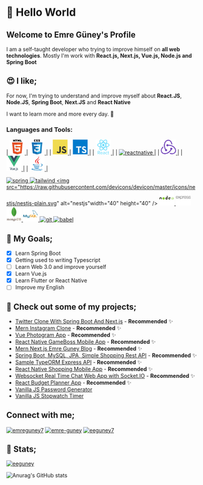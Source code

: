 # 👋 Hello World

## Welcome to Emre Güney's Profile

I am a self-taught developer who trying to improve himself on <strong>all web technologies</strong>. Mostly I'm work with <strong>React.js, Next.js, Vue.js, Node.js and Spring Boot</strong> 

## 😍 I like;

For now, I'm trying to understand and improve myself about <strong>React.JS</strong>, <strong>Node.JS</strong>, <strong>Spring Boot</strong>, <strong>Next.JS</strong> and <strong>React Native</strong>

I want to learn more and more every day. 🤘

<h3 align="left">Languages and Tools:</h3>
<p align="left">
| <a href="https://www.w3.org/html/" target="_blank" rel="noreferrer"><img src="https://raw.githubusercontent.com/devicons/devicon/master/icons/html5/html5-original-wordmark.svg" alt="html5" width="40" height="40" /> </a>  | <a href="https://www.w3schools.com/css/" target="_blank" rel="noreferrer"> <img src="https://raw.githubusercontent.com/devicons/devicon/master/icons/css3/css3-original-wordmark.svg" alt="css3" width="40" height="40" /> </a> |
| <a href="https://developer.mozilla.org/en-US/docs/Web/JavaScript" target="_blank" rel="noreferrer"> <img src="https://raw.githubusercontent.com/devicons/devicon/master/icons/javascript/javascript-original.svg" alt="javascript" width="40" height="40" /> </a> | <a href="https://www.typescriptlang.org/" target="_blank" rel="noreferrer"> <img src="https://raw.githubusercontent.com/devicons/devicon/master/icons/typescript/typescript-original.svg" alt="typescript" width="40" height="40" /> </a> |
| <a href="https://reactjs.org/" target="_blank" rel="noreferrer">
<img src="https://raw.githubusercontent.com/devicons/devicon/master/icons/react/react-original-wordmark.svg" alt="react" width="40" height="40" /> </a> | 
| <a href="https://reactnative.dev/" target="_blank" rel="noreferrer"> <img src="https://reactnative.dev/img/header_logo.svg" alt="reactnative" width="40" height="40" /> </a>  |
| <a href="https://redux.js.org" target="_blank" rel="noreferrer"> <img src="https://raw.githubusercontent.com/devicons/devicon/master/icons/redux/redux-original.svg" alt="redux"width="40" height="40" /> </a> |
| <a href="https://vuejs.org/" target="_blank" rel="noreferrer"> <img src="https://raw.githubusercontent.com/devicons/devicon/master/icons/vuejs/vuejs-original-wordmark.svg" alt="vuejs" width="40" height="40" /> </a> | | <a href="https://www.java.com" target="_blank" rel="noreferrer"><img src="https://raw.githubusercontent.com/devicons/devicon/master/icons/java/java-original.svg" alt="java" width="40" height="40" /> </a> |








<a href="https://spring.io/" target="_blank" rel="noreferrer"> <img src="https://www.vectorlogo.zone/logos/springio/springio-icon.svg" alt="spring" width="40" height="40" />
</a> 
<a href="https://tailwindcss.com/" target="_blank" rel="noreferrer"> <img src="https://www.vectorlogo.zone/logos/tailwindcss/tailwindcss-icon.svg" alt="tailwind" width="40" height="40" /> </a>
<a href="https://nestjs.com/" target="_blank" rel="noreferrer">
 <img src="https://raw.githubusercontent.com/devicons/devicon/master/icons/nestjs/nestjs-plain.svg" alt="nestjs"width="40" height="40" /> </a> 
 <a href="https://nodejs.org" target="_blank" rel="noreferrer"> <img src="https://raw.githubusercontent.com/devicons/devicon/master/icons/nodejs/nodejs-original-wordmark.svg" alt="nodejs" width="40" height="40" /> </a>
<a href="https://expressjs.com" target="_blank" rel="noreferrer">
 <img src="https://raw.githubusercontent.com/devicons/devicon/master/icons/express/express-original-wordmark.svg" alt="express" width="40" height="40" /> </a>
<a href="https://www.mongodb.com/" target="_blank" rel="noreferrer"> <img src="https://raw.githubusercontent.com/devicons/devicon/master/icons/mongodb/mongodb-original-wordmark.svg" alt="mongodb" width="40" height="40" /> </a>
<a href="https://www.mysql.com/" target="_blank" rel="noreferrer"> <img src="https://raw.githubusercontent.com/devicons/devicon/master/icons/mysql/mysql-original-wordmark.svg" alt="mysql" width="40" height="40" /> </a>
<a href="https://git-scm.com/" target="_blank" rel="noreferrer"> <img
src="https://www.vectorlogo.zone/logos/git-scm/git-scm-icon.svg" alt="git" width="40" height="40" /> </a>
<a href="https://babeljs.io/" target="_blank" rel="noreferrer"> <img
src="https://www.vectorlogo.zone/logos/babeljs/babeljs-icon.svg" alt="babel" width="40" height="40" /> </a>
</p>

## :punch: My Goals;

- [x] Learn Spring Boot 
- [x] Getting used to writing Typescript
- [ ] Learn Web 3.0 and improve yourself
- [x] Learn Vue.js
- [x] Learn Flutter or React Native
- [ ] Improve my English

## 🧐 Check out some of my projects;

- [Twitter Clone With Spring Boot And Next.js](https://github.com/eeguney/twitter-clone-springboot-and-nextjs) - **Recommended** ✨
- [Mern Instagram Clone](https://github.com/eeguney/mern-instagram-clone) - **Recommended** ✨
- [Vue Photogram App](https://github.com/eeguney/vue-photogram-app) - **Recommended** ✨
- [React Native GameBoss Mobile App](https://github.com/eeguney/react-native-gameboss-app) - **Recommended** ✨
- [Mern Next.js Emre Guney Blog](https://github.com/eeguney/mern-next.js-emreguney-blog) - **Recommended** ✨
- [Spring Boot, MySQL, JPA, Simple Shopping Rest API](https://github.com/eeguney/spring-boot-shop-api) - **Recommended** ✨
- [Sample TypeORM Express API](https://github.com/eeguney?tab=repositories) - **Recommended** ✨
- [React Native Shopping Mobile App](https://github.com/eeguney/react-native-shopping-app) - **Recommended** ✨
- [Websocket Real Time Chat Web App with Socket.IO](https://github.com/eeguney/websocket-real-time-chat) - **Recommended** ✨
- [React Budget Planner App](https://github.com/eeguney/react-budget-planner-app) - **Recommended** ✨
- [Vanilla JS Password Generator](https://github.com/eeguney/vanilla-javascript-password-generator)
- [Vanilla JS Stopwatch Timer](https://github.com/eeguney/vanilla-js-stopwatch-timer)

## Connect with me;

<p align="left">
<a href="https://twitter.com/emreguney7" target="blank"><img align="center" src="https://raw.githubusercontent.com/rahuldkjain/github-profile-readme-generator/master/src/images/icons/Social/twitter.svg" alt="emreguney7" height="30" width="40" /></a>
<a href="https://linkedin.com/in/emre-guney" target="blank"><img align="center" src="https://raw.githubusercontent.com/rahuldkjain/github-profile-readme-generator/master/src/images/icons/Social/linked-in-alt.svg" alt="emre-guney" height="30" width="40" /></a>
<a href="https://instagram.com/eeguney7" target="blank"><img align="center" src="https://raw.githubusercontent.com/rahuldkjain/github-profile-readme-generator/master/src/images/icons/Social/instagram.svg" alt="eeguney7" height="30" width="40" /></a>
</p>

## 🧐 Stats;

<p align="left"> <a href="https://github.com/ryo-ma/github-profile-trophy"><img src="https://github-profile-trophy.vercel.app/?username=eeguney" alt="eeguney" /></a> </p>

![Anurag's GitHub stats](https://github-readme-stats.vercel.app/api?username=eeguney&show_icons=true&theme=synthwave&hide_border=true)
